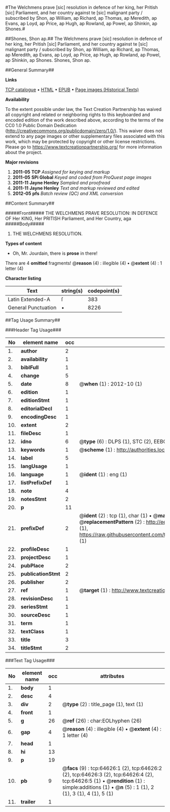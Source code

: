 #The Welchmens prave [sic] resolution in defence of her king, her Pritish [sic] Parliament, and her country against te [sic] malignant party / subscribed by Shon, ap William, ap Richard, ap Thomas, ap Meredith, ap Evans, ap Loyd, ap Price, ap Hugh, ap Rowland, ap Powel, ap Shinkin, ap Shones.#

##Shones, Shon ap.##
The Welchmens prave [sic] resolution in defence of her king, her Pritish [sic] Parliament, and her country against te [sic] malignant party / subscribed by Shon, ap William, ap Richard, ap Thomas, ap Meredith, ap Evans, ap Loyd, ap Price, ap Hugh, ap Rowland, ap Powel, ap Shinkin, ap Shones.
Shones, Shon ap.

##General Summary##

**Links**

[TCP catalogue](http://www.ota.ox.ac.uk/tcp/)  • 
[HTML](http://tei.it.ox.ac.uk/tcp/Texts-HTML/free/A65/A65431.html)  • 
[EPUB](http://tei.it.ox.ac.uk/tcp/Texts-EPUB/free/A65/A65431.epub) • 
[Page images (Historical Texts)](https://historicaltexts.jisc.ac.uk/eebo-12625567e)

**Availability**

To the extent possible under law, the Text Creation Partnership has waived all copyright and related or neighboring rights to this keyboarded and encoded edition of the work described above, according to the terms of the CC0 1.0 Public Domain Dedication (http://creativecommons.org/publicdomain/zero/1.0/). This waiver does not extend to any page images or other supplementary files associated with this work, which may be protected by copyright or other license restrictions. Please go to https://www.textcreationpartnership.org/ for more information about the project.

**Major revisions**

1. __2011-05__ __TCP__ *Assigned for keying and markup*
1. __2011-05__ __SPi Global__ *Keyed and coded from ProQuest page images*
1. __2011-11__ __Jayne Henley__ *Sampled and proofread*
1. __2011-11__ __Jayne Henley__ *Text and markup reviewed and edited*
1. __2012-05__ __pfs__ *Batch review (QC) and XML conversion*

##Content Summary##

#####Front#####
THE WELCHMENS PRAVE RESOLUTION: IN DEFENCE OF Her KING, Her PRITISH Parliament, and Her Country, aga
#####Body#####

1. THE WELCHMENS RESOLUTION.

**Types of content**

  * Oh, Mr. Jourdain, there is **prose** in there!

There are 4 **omitted** fragments! 
 @__reason__ (4) : illegible (4)  •  @__extent__ (4) : 1 letter (4)

**Character listing**


|Text|string(s)|codepoint(s)|
|---|---|---|
|Latin Extended-A|ſ|383|
|General Punctuation|•|8226|

##Tag Usage Summary##

###Header Tag Usage###

|No|element name|occ|attributes|
|---|---|---|---|
|1.|__author__|2||
|2.|__availability__|1||
|3.|__biblFull__|1||
|4.|__change__|5||
|5.|__date__|8| @__when__ (1) : 2012-10 (1)|
|6.|__edition__|1||
|7.|__editionStmt__|1||
|8.|__editorialDecl__|1||
|9.|__encodingDesc__|1||
|10.|__extent__|2||
|11.|__fileDesc__|1||
|12.|__idno__|6| @__type__ (6) : DLPS (1), STC (2), EEBO-CITATION (1), OCLC (1), VID (1)|
|13.|__keywords__|1| @__scheme__ (1) : http://authorities.loc.gov/ (1)|
|14.|__label__|5||
|15.|__langUsage__|1||
|16.|__language__|1| @__ident__ (1) : eng (1)|
|17.|__listPrefixDef__|1||
|18.|__note__|4||
|19.|__notesStmt__|2||
|20.|__p__|11||
|21.|__prefixDef__|2| @__ident__ (2) : tcp (1), char (1)  •  @__matchPattern__ (2) : ([0-9\-]+):([0-9IVX]+) (1), (.+) (1)  •  @__replacementPattern__ (2) : http://eebo.chadwyck.com/downloadtiff?vid=$1&page=$2 (1), https://raw.githubusercontent.com/textcreationpartnership/Texts/master/tcpchars.xml#$1 (1)|
|22.|__profileDesc__|1||
|23.|__projectDesc__|1||
|24.|__pubPlace__|2||
|25.|__publicationStmt__|2||
|26.|__publisher__|2||
|27.|__ref__|1| @__target__ (1) : http://www.textcreationpartnership.org/docs/. (1)|
|28.|__revisionDesc__|1||
|29.|__seriesStmt__|1||
|30.|__sourceDesc__|1||
|31.|__term__|1||
|32.|__textClass__|1||
|33.|__title__|3||
|34.|__titleStmt__|2||


###Text Tag Usage###

|No|element name|occ|attributes|
|---|---|---|---|
|1.|__body__|1||
|2.|__desc__|4||
|3.|__div__|2| @__type__ (2) : title_page (1), text (1)|
|4.|__front__|1||
|5.|__g__|26| @__ref__ (26) : char:EOLhyphen (26)|
|6.|__gap__|4| @__reason__ (4) : illegible (4)  •  @__extent__ (4) : 1 letter (4)|
|7.|__head__|1||
|8.|__hi__|13||
|9.|__p__|19||
|10.|__pb__|9| @__facs__ (9) : tcp:64626:1 (2), tcp:64626:2 (2), tcp:64626:3 (2), tcp:64626:4 (2), tcp:64626:5 (1)  •  @__rendition__ (1) : simple:additions (1)  •  @__n__ (5) : 1 (1), 2 (1), 3 (1), 4 (1), 5 (1)|
|11.|__trailer__|1||
